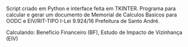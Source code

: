 Script criado em Python e interface feita em TKINTER.
Programa para calcular e gerar um documento de Memorial de Calculos Basicos para OODC e EIV/RIT-TIPO I-Lei 9.924/16 Prefeitura de Santo André.

Calculando: Beneficio Financeiro (BF), Estudo de Impacto de Vizinhança (EIV)
